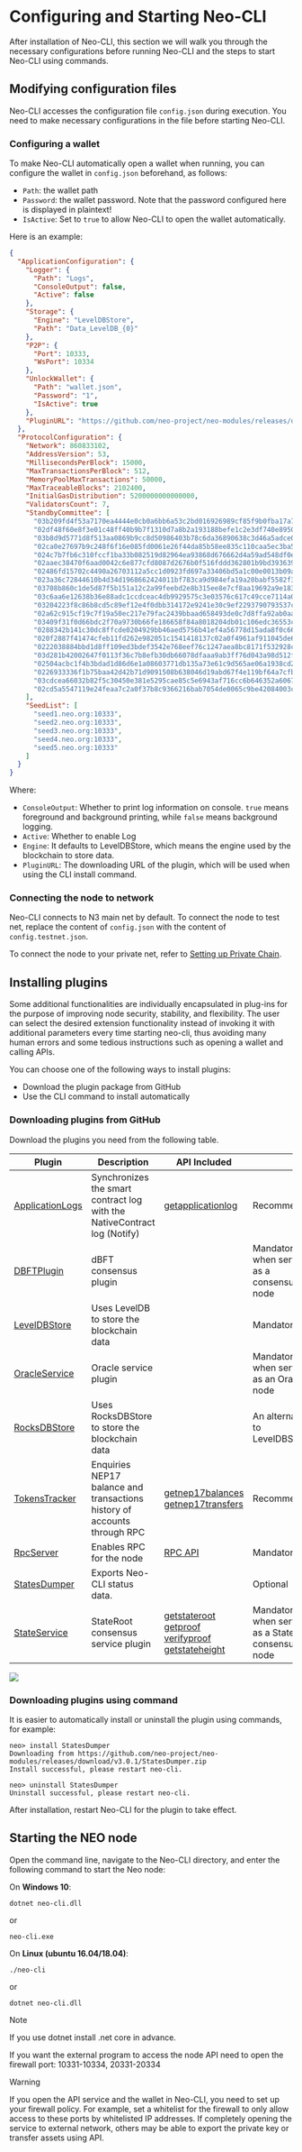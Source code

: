 # Configuring and Starting Neo-CLI 

After installation of Neo-CLI, this section we will walk you through the necessary configurations before running Neo-CLI and the steps to start Neo-CLI using commands. 

## Modifying configuration files

Neo-CLI accesses the configuration file `config.json`  during execution. You need to make necessary configurations in the file before starting Neo-CLI.

### Configuring a wallet

To make Neo-CLI automatically open a wallet when running, you can configure the wallet in  `config.json`  beforehand, as follows:

- `Path`: the wallet path
- `Password`: the wallet password. Note that the password configured here is displayed in plaintext!
- `IsActive`: Set to `true` to allow Neo-CLI to open the wallet automatically.

Here is an example:

```json
{
  "ApplicationConfiguration": {
    "Logger": {
      "Path": "Logs",
      "ConsoleOutput": false,
      "Active": false
    },
    "Storage": {
      "Engine": "LevelDBStore",
      "Path": "Data_LevelDB_{0}"
    },
    "P2P": {
      "Port": 10333,
      "WsPort": 10334
    },
    "UnlockWallet": {
      "Path": "wallet.json",
      "Password": "1",
      "IsActive": true
    },
    "PluginURL": "https://github.com/neo-project/neo-modules/releases/download/v{1}/{0}.zip"
  },
  "ProtocolConfiguration": {
    "Network": 860833102,
    "AddressVersion": 53,
    "MillisecondsPerBlock": 15000,
    "MaxTransactionsPerBlock": 512,
    "MemoryPoolMaxTransactions": 50000,
    "MaxTraceableBlocks": 2102400,
    "InitialGasDistribution": 5200000000000000,
    "ValidatorsCount": 7,
    "StandbyCommittee": [
      "03b209fd4f53a7170ea4444e0cb0a6bb6a53c2bd016926989cf85f9b0fba17a70c",
      "02df48f60e8f3e01c48ff40b9b7f1310d7a8b2a193188befe1c2e3df740e895093",
      "03b8d9d5771d8f513aa0869b9cc8d50986403b78c6da36890638c3d46a5adce04a",
      "02ca0e27697b9c248f6f16e085fd0061e26f44da85b58ee835c110caa5ec3ba554",
      "024c7b7fb6c310fccf1ba33b082519d82964ea93868d676662d4a59ad548df0e7d",
      "02aaec38470f6aad0042c6e877cfd8087d2676b0f516fddd362801b9bd3936399e",
      "02486fd15702c4490a26703112a5cc1d0923fd697a33406bd5a1c00e0013b09a70",
      "023a36c72844610b4d34d1968662424011bf783ca9d984efa19a20babf5582f3fe",
      "03708b860c1de5d87f5b151a12c2a99feebd2e8b315ee8e7cf8aa19692a9e18379",
      "03c6aa6e12638b36e88adc1ccdceac4db9929575c3e03576c617c49cce7114a050",
      "03204223f8c86b8cd5c89ef12e4f0dbb314172e9241e30c9ef2293790793537cf0",
      "02a62c915cf19c7f19a50ec217e79fac2439bbaad658493de0c7d8ffa92ab0aa62",
      "03409f31f0d66bdc2f70a9730b66fe186658f84a8018204db01c106edc36553cd0",
      "0288342b141c30dc8ffcde0204929bb46aed5756b41ef4a56778d15ada8f0c6654",
      "020f2887f41474cfeb11fd262e982051c1541418137c02a0f4961af911045de639",
      "0222038884bbd1d8ff109ed3bdef3542e768eef76c1247aea8bc8171f532928c30",
      "03d281b42002647f0113f36c7b8efb30db66078dfaaa9ab3ff76d043a98d512fde",
      "02504acbc1f4b3bdad1d86d6e1a08603771db135a73e61c9d565ae06a1938cd2ad",
      "0226933336f1b75baa42d42b71d9091508b638046d19abd67f4e119bf64a7cfb4d",
      "03cdcea66032b82f5c30450e381e5295cae85c5e6943af716cc6b646352a6067dc",
      "02cd5a5547119e24feaa7c2a0f37b8c9366216bab7054de0065c9be42084003c8a"
    ],
    "SeedList": [
      "seed1.neo.org:10333",
      "seed2.neo.org:10333",
      "seed3.neo.org:10333",
      "seed4.neo.org:10333",
      "seed5.neo.org:10333"
    ]
  }
}
```

Where:

- `ConsoleOutput`: Whether to print log information on console. `true` means foreground and background printing, while `false` means background logging.
- `Active`: Whether to enable Log
- `Engine`: It defaults to LevelDBStore, which means the engine used by the blockchain to store data.
- `PluginURL`: The downloading URL of the plugin, which will be used when using the CLI install command.

### Connecting the node to network

Neo-CLI connects to N3 main net by default. To connect the node to test net, replace the content of `config.json` with the content of  `config.testnet.json`. 

To connect the node to your private net, refer to [Setting up Private Chain](../../develop/network/private-chain/solo.md).

## Installing plugins

Some additional functionalities are individually encapsulated in plug-ins for the purpose of improving node security, stability, and flexibility. The user can select the desired extension functionality instead of invoking it with additional parameters every time starting neo-cli, thus avoiding many human errors and some tedious instructions such as opening a wallet and calling APIs. 

You can choose one of the following ways to install plugins:

- Download the plugin package from GitHub
- Use the CLI command to install automatically

### Downloading plugins from GitHub

Download the plugins you need from the following table.

<table class="table table-hover">
    <thead>
        <tr>
            <th style="width: 25%;">Plugin</th>
            <th style="width: 35%;">Description</th>
            <th style="width: 20%;">API Included</th>
            <th style="width: 20%;"></th>
        </tr>
    </thead>
    <tbody>
            <tr>
            <td><a
                    href="https://github.com/neo-project/neo-modules/releases/download/v3.0.1/ApplicationLogs.zip">ApplicationLogs</a>
            </td>
            <td>Synchronizes the smart contract log with the NativeContract log (Notify)</td>
            <td><a href="../../reference/rpc/latest-version/api/getapplicationlog.html">getapplicationlog</a></td>
            <td>Recommended</td>
        </tr>
          <tr>
            <td><a
                    href="https://github.com/neo-project/neo-modules/releases/download/v3.0.1/DBFTPlugin.zip">DBFTPlugin</a>
            </td>
            <td>dBFT consensus plugin</td>
            <td></td>
            <td>Mandatory when served as a consensus node</td>
        </tr>   
        <tr>
            <td><a
                    href="https://github.com/neo-project/neo-modules/releases/download/v3.0.1/LevelDBStore.zip">LevelDBStore</a>
            </td>
            <td>Uses LevelDB to store the blockchain data</td>
            <td></td>    
            <td>Mandatory</td>
        </tr>
             <tr>
            <td><a
                    href="https://github.com/neo-project/neo-modules/releases/download/v3.0.1/OracleService.zip">OracleService</a>
            </td>
            <td>Oracle service plugin</td>
            <td></td>
            <td>Mandatory when served as an Oracle node</td>
        </tr>
        <tr>
            <td><a
                    href="https://github.com/neo-project/neo-modules/releases/download/v3.0.1/RocksDBStore.zip">RocksDBStore</a>
            </td>
            <td>Uses RocksDBStore to store the blockchain data</td>
            <td></td>
            <td>An alternative to LevelDBStore</td>
        </tr>
                <tr>
            <td><a
                    href="https://github.com/neo-project/neo-modules/releases/download/v3.0.1/TokensTracker.zip">TokensTracker</a>
            </td>
            <td>Enquiries NEP17 balance and transactions history of accounts through RPC</td>
            <td><a href="../../reference/rpc/latest-version/api/getnep17balances.html">getnep17balances</a><br><a
                    href="../../reference/rpc/latest-version/api/getnep17transfers.html">getnep17transfers</a></td>
            <td>Recommended</td>
        </tr>
        <tr>
            <td><a
                    href="https://github.com/neo-project/neo-modules/releases/download/v3.0.1/RpcServer.zip">RpcServer</a>
            </td>
            <td>Enables RPC for the node</td>
            <td><a href="../../reference/rpc/latest-version/api.html"> RPC API </a></td>
            <td>Mandatory</td>
        </tr>
        <tr>
            <td><a
                    href="https://github.com/neo-project/neo-modules/releases/download/v3.0.1/StatesDumper.zip">StatesDumper</a>
            </td>
            <td>Exports Neo-CLI status data.</td>
            <td></td>
            <td>Optional</td>
        </tr>  
         <tr>
            <td><a
                    href="https://github.com/neo-project/neo-modules/releases/download/v3.0.1/StateService.zip">StateService</a>
            </td>
            <td>StateRoot consensus service plugin</td>
            <td><a href="../../reference/rpc/latest-version/api/getstateroot.html">getstateroot</a><br>
                <a href="../../reference/rpc/latest-version/api/getproof.html">getproof</a><br>
                <a href="../../reference/rpc/latest-version/api/verifyproof.html">verifyproof</a><br>
                <a href="../../reference/rpc/latest-version/api/getstateheight.html">getstateheight</a>
            </td>
            <td>Mandatory when served as a StateRoot consensus node</td>
        </tr>   
    </tbody>
</table>




![](../../../zh-cn/assets/PluginsForExchange.png)

### Downloading plugins using command

It is easier to automatically install or uninstall the plugin using commands, for example:

```
neo> install StatesDumper
Downloading from https://github.com/neo-project/neo-modules/releases/download/v3.0.1/StatesDumper.zip
Install successful, please restart neo-cli.
```

```
neo> uninstall StatesDumper
Uninstall successful, please restart neo-cli.
```

After installation, restart Neo-CLI for the plugin to take effect.

## Starting the NEO node

Open the command line, navigate to the Neo-CLI directory, and enter the following command to start the Neo node:

On **Windows 10**:

```
dotnet neo-cli.dll
```

or 

```
neo-cli.exe
```

On **Linux (ubuntu 16.04/18.04)**:

```
./neo-cli
```

or

```
dotnet neo-cli.dll
```

> [!Note]
>
> If you  use dotnet install .net core in advance.

If you want the external program to access the node API need to open the firewall port: 10331-10334, 20331-20334

> [!WARNING]
>
> If you open the API service and the wallet in Neo-CLI, you need to set up your firewall policy. For example, set a whitelist for the firewall to only allow access to these ports by whitelisted IP addresses. If completely opening the service to external network, others may be able to export the private key or transfer assets using API.